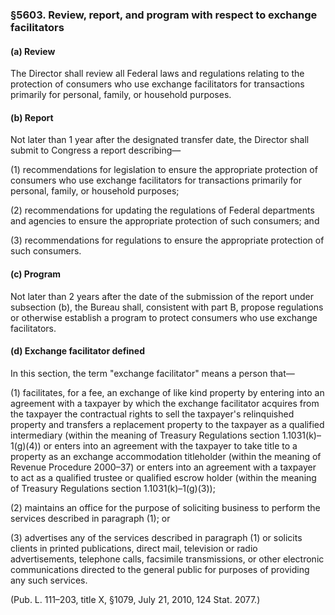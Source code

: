 ### §5603. Review, report, and program with respect to exchange facilitators ###

#### (a) Review ####

The Director shall review all Federal laws and regulations relating to the protection of consumers who use exchange facilitators for transactions primarily for personal, family, or household purposes.

#### (b) Report ####

Not later than 1 year after the designated transfer date, the Director shall submit to Congress a report describing—

(1) recommendations for legislation to ensure the appropriate protection of consumers who use exchange facilitators for transactions primarily for personal, family, or household purposes;

(2) recommendations for updating the regulations of Federal departments and agencies to ensure the appropriate protection of such consumers; and

(3) recommendations for regulations to ensure the appropriate protection of such consumers.

#### (c) Program ####

Not later than 2 years after the date of the submission of the report under subsection (b), the Bureau shall, consistent with part B, propose regulations or otherwise establish a program to protect consumers who use exchange facilitators.

#### (d) Exchange facilitator defined ####

In this section, the term "exchange facilitator" means a person that—

(1) facilitates, for a fee, an exchange of like kind property by entering into an agreement with a taxpayer by which the exchange facilitator acquires from the taxpayer the contractual rights to sell the taxpayer's relinquished property and transfers a replacement property to the taxpayer as a qualified intermediary (within the meaning of Treasury Regulations section 1.1031(k)–1(g)(4)) or enters into an agreement with the taxpayer to take title to a property as an exchange accommodation titleholder (within the meaning of Revenue Procedure 2000–37) or enters into an agreement with a taxpayer to act as a qualified trustee or qualified escrow holder (within the meaning of Treasury Regulations section 1.1031(k)–1(g)(3));

(2) maintains an office for the purpose of soliciting business to perform the services described in paragraph (1); or

(3) advertises any of the services described in paragraph (1) or solicits clients in printed publications, direct mail, television or radio advertisements, telephone calls, facsimile transmissions, or other electronic communications directed to the general public for purposes of providing any such services.

(Pub. L. 111–203, title X, §1079, July 21, 2010, 124 Stat. 2077.)